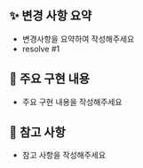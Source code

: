 <!--
name: Makers Auth Feature PR template
about: 구현한 기능과 변경 사항에 대해 구체적으로 작성해주세요
title: '[FEAT/{#이슈번호}] 기능 내용'
labels: ''
assignees: ''
-->

<!--
- 리뷰어 추가했나요?
- 허가자 추가했나요?
- 라벨 추가했나요?
-->

## ✨ 변경 사항 요약
- 변경사항을 요약하여 작성해주세요
- resolve #1

## 🔧 주요 구현 내용
- 주요 구현 내용을 작성해주세요

## 📝 참고 사항
- 참고 사항을 작성해주세요
